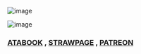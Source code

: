 ![image](https://github.com/user-attachments/assets/7176e1bf-6007-43bf-b816-7b22e1a9d7e8)


  ![image](https://github.com/user-attachments/assets/a5787b6e-73f4-48a9-8ef2-2bc4964964c5)

  ### [ATABOOK](https://reiifayrezuu.atabook.org/) , [STRAWPAGE](https://reiivrynnzu.straw.page/) , [PATREON](https://www.patreon.com/c/reii_vrynnwaffls/about)
